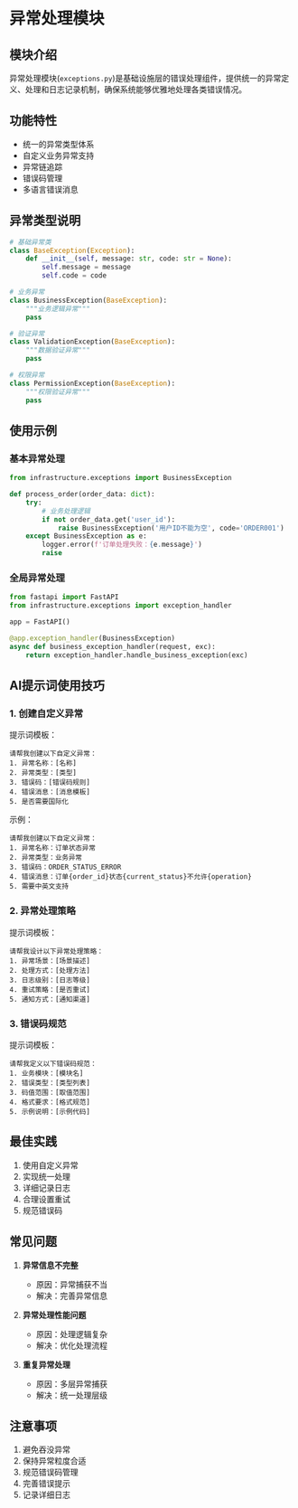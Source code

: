 # 异常处理模块

## 模块介绍

异常处理模块(`exceptions.py`)是基础设施层的错误处理组件，提供统一的异常定义、处理和日志记录机制，确保系统能够优雅地处理各类错误情况。

## 功能特性

- 统一的异常类型体系
- 自定义业务异常支持
- 异常链追踪
- 错误码管理
- 多语言错误消息

## 异常类型说明

```python
# 基础异常类
class BaseException(Exception):
    def __init__(self, message: str, code: str = None):
        self.message = message
        self.code = code

# 业务异常
class BusinessException(BaseException):
    """业务逻辑异常"""
    pass

# 验证异常
class ValidationException(BaseException):
    """数据验证异常"""
    pass

# 权限异常
class PermissionException(BaseException):
    """权限验证异常"""
    pass
```

## 使用示例

### 基本异常处理

```python
from infrastructure.exceptions import BusinessException

def process_order(order_data: dict):
    try:
        # 业务处理逻辑
        if not order_data.get('user_id'):
            raise BusinessException('用户ID不能为空', code='ORDER001')
    except BusinessException as e:
        logger.error(f'订单处理失败：{e.message}')
        raise
```

### 全局异常处理

```python
from fastapi import FastAPI
from infrastructure.exceptions import exception_handler

app = FastAPI()

@app.exception_handler(BusinessException)
async def business_exception_handler(request, exc):
    return exception_handler.handle_business_exception(exc)
```

## AI提示词使用技巧

### 1. 创建自定义异常

提示词模板：
```
请帮我创建以下自定义异常：
1. 异常名称：[名称]
2. 异常类型：[类型]
3. 错误码：[错误码规则]
4. 错误消息：[消息模板]
5. 是否需要国际化
```

示例：
```
请帮我创建以下自定义异常：
1. 异常名称：订单状态异常
2. 异常类型：业务异常
3. 错误码：ORDER_STATUS_ERROR
4. 错误消息：订单{order_id}状态{current_status}不允许{operation}
5. 需要中英文支持
```

### 2. 异常处理策略

提示词模板：
```
请帮我设计以下异常处理策略：
1. 异常场景：[场景描述]
2. 处理方式：[处理方法]
3. 日志级别：[日志等级]
4. 重试策略：[是否重试]
5. 通知方式：[通知渠道]
```

### 3. 错误码规范

提示词模板：
```
请帮我定义以下错误码规范：
1. 业务模块：[模块名]
2. 错误类型：[类型列表]
3. 码值范围：[取值范围]
4. 格式要求：[格式规范]
5. 示例说明：[示例代码]
```

## 最佳实践

1. 使用自定义异常
2. 实现统一处理
3. 详细记录日志
4. 合理设置重试
5. 规范错误码

## 常见问题

1. **异常信息不完整**
   - 原因：异常捕获不当
   - 解决：完善异常信息

2. **异常处理性能问题**
   - 原因：处理逻辑复杂
   - 解决：优化处理流程

3. **重复异常处理**
   - 原因：多层异常捕获
   - 解决：统一处理层级

## 注意事项

1. 避免吞没异常
2. 保持异常粒度合适
3. 规范错误码管理
4. 完善错误提示
5. 记录详细日志